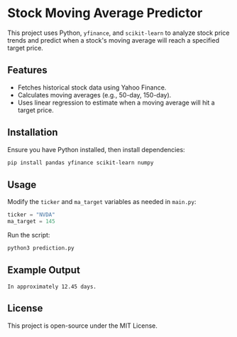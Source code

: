 # Stock Moving Average Predictor

This project uses Python, `yfinance`, and `scikit-learn` to analyze stock price trends and predict when a stock's moving average will reach a specified target price.

## Features
- Fetches historical stock data using Yahoo Finance.
- Calculates moving averages (e.g., 50-day, 150-day).
- Uses linear regression to estimate when a moving average will hit a target price.

## Installation
Ensure you have Python installed, then install dependencies:
```bash
pip install pandas yfinance scikit-learn numpy
```

## Usage
Modify the `ticker` and `ma_target` variables as needed in `main.py`:
```python
ticker = "NVDA"
ma_target = 145
```
Run the script:
```bash
python3 prediction.py
```

## Example Output
```
In approximately 12.45 days.
```

## License
This project is open-source under the MIT License.
